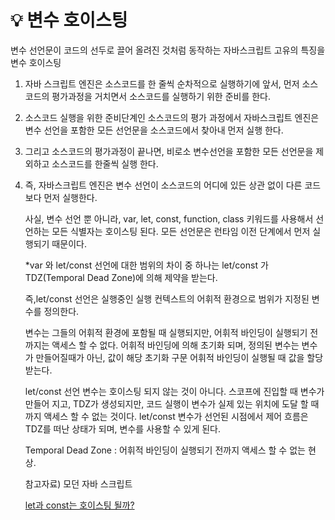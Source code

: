 
# :bulb: 변수 호이스팅

변수 선언문이 코드의 선두로 끌어 올려진 것처럼 동작하는 자바스크립트 고유의 특징을 변수 호이스팅 

1. 자바 스크립트 엔진은 소스코드를 한 줄씩 순차적으로 실행하기에 앞서, 먼저 소스코드의 평가과정을 거치면서 소스코드를 실행하기 위한 준비를 한다.

2. 소스코드 실행을 위한 준비단계인 소스코드의 평가 과정에서 자바스크립트 엔진은 변수 선언을 포함한 모든 선언문을 소스코드에서 찾아내 먼저 실행 한다. 

3. 그리고 소스코드의 평가과정이 끝나면, 
비로소 변수선언을 포함한 모든 선언문을 제외하고 
소스코드를 한줄씩 실행 한다.

4. 즉, 자바스크립트 엔진은 변수 선언이 소스코드의 어디에 있든 상관 없이 다른 코드보다 먼저 실행한다.

    사실, 변수 선언 뿐 아니라, var, let, const, function, class 키워드를 사용해서 선언하는 모든 식별자는 호이스팅 된다.
    모든 선언문은 런타임 이전 단계에서 먼저 실행되기 때문이다.

    *var 와 let/const 선언에 대한 범위의 차이 중 하나는 
    let/const 가 TDZ(Temporal Dead Zone)에 의해 제약을 받는다.

    즉,let/const 선언은 실행중인 실행 컨텍스트의 어휘적 환경으로 범위가 지정된 변수를 정의한다.

    변수는 그들의 어휘적 환경에 포함될 때 실행되지만, 
    어휘적 바인딩이 실행되기 전까지는 액세스 할 수 없다.
    어휘적 바인딩에 의해 초기화 되며,
    정의된 변수는 변수가 만들어질때가 아닌, 값이 해당 초기화 구문 어휘적 바인딩이 실행될 때 값을 할당 받는다.

    let/const 선언 변수는 호이스팅 되지 않는 것이 아니다.
    스코프에 진입할 때 변수가 만들어 지고, TDZ가 생성되지만, 코드 실행이 변수가 실제 있는 위치에 도달 할 때까지 액세스 할 수 없는 것이다.
    let/const 변수가 선언된 시점에서 제어 흐름은 TDZ를 떠난 상태가 되며, 변수를 사용할 수 있게 된다.

    Temporal Dead Zone : 어휘적 바인딩이 실행되기 전까지 액세스 할 수 없는 현상.

    참고자료) 모던 자바 스크립트

    [let과 const는 호이스팅 될까?](https://medium.com/korbit-engineering/let%EA%B3%BC-const%EB%8A%94-%ED%98%B8%EC%9D%B4%EC%8A%A4%ED%8C%85-%EB%90%A0%EA%B9%8C-72fcf2fac365)  
